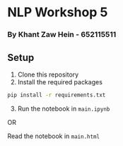 # NLP Workshop 5

### By Khant Zaw Hein - 652115511

## Setup

1. Clone this repository
2. Install the required packages
```bash
pip install -r requirements.txt
```
3. Run the notebook in `main.ipynb`

OR

Read the notebook in `main.html`
